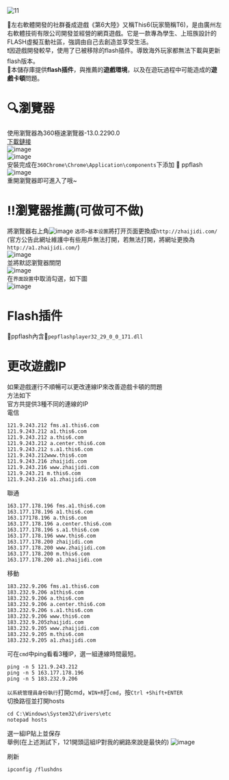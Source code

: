 ![11](https://github.com/Yueem/T6/assets/116643627/ebc95759-ae61-4ecc-a0b8-d0c918f6cee5)  

:bell:左右軟體開發的社群養成遊戲《第6大陸》又稱This6(玩家簡稱T6)，是由廣州左右軟體技術有限公司開發並經營的網頁遊戲。它是一款專為學生、上班族設計的FLASH虛擬互動社區，強調由自己去創造並享受生活。  
:exclamation:因遊戲開發較早，使用了已被移除的flash插件。導致海外玩家都無法下載與更新flash版本。  
:file_folder:本儲存庫提供**flash插件**，與推薦的**遊戲環境**，以及在遊玩過程中可能造成的**遊戲卡頓**問題。  
# :mag:瀏覽器  
使用瀏覽器為360極速瀏覽器-13.0.2290.0  
[下載鏈接](https://down.360safe.com/cse/360cse_13.0.2290.0.exe)  
![image](https://github.com/Yueem/-/assets/116643627/4b94be47-a7af-40d1-8d1f-742aee350a0c)  
![image](https://github.com/Yueem/-/assets/116643627/85a55fc2-7e5e-40f1-ae40-2bdb5c502e71)  
安裝完成在`360Chrome\Chrome\Application\components`下添加 :open_file_folder: ppflash  
![image](https://github.com/Yueem/T6/assets/116643627/addc1476-806a-47c8-a788-d4f19c14e76c)  
重開瀏覽器即可進入了哦~  


  
# :bangbang:瀏覽器推薦(可做可不做)  
將瀏覽器右上角![image](https://github.com/Yueem/T6/assets/116643627/2c6782d4-8854-42a0-bcbd-caa5627119ad)
`选项>基本设置`將打开页面更換成```http://zhaijidi.com/```  
(官方公告此網址維護中有些用戶無法打開，若無法打開，將網址更換為```http://a1.zhaijidi.com/```)  
![image](https://github.com/Yueem/T6/assets/116643627/51b8ab94-2400-4e6d-9671-0f8a64a1a665)  
並將默認瀏覽器關閉  
![image](https://github.com/Yueem/T6/assets/116643627/3b1ab840-7310-470a-a425-4a3814ea36e6)  
在`界面設置`中取消勾選，如下圖  
![image](https://github.com/Yueem/T6/assets/116643627/e6a6a1b5-42d2-4b68-a9d4-ae000b940219)  
# Flash插件  
:open_file_folder:ppflash內含:electric_plug:`pepflashplayer32_29_0_0_171.dll`  
# 更改遊戲IP  
如果遊戲運行不順暢可以更改連線IP來改善遊戲卡頓的問題  
方法如下  
官方共提供3種不同的連線的IP  
電信
```
121.9.243.212 fms.a1.this6.com
121.9.243.212 a1.this6.com
121.9.243.212 a.this6.com
121.9.243.212 a.center.this6.com
121.9.243.212 s.a1.this6.com
121.9.243.212www.this6.com
121.9.243.216 zhaijidi.com
121.9.243.216 www.zhaijidi.com
121.9.243.21 m.this6.com
121.9.243.216 a1.zhaijidi.com
```
聯通  
```
163.177.178.196 fms.a1.this6.com
163.177.178.196 a1.this6.com
163.177178.196 a.this6.com
163.177.178.196 a.center.this6.com
163.177.178.196 s.a1.this6.com
163.177.178.196 www.this6.com
163.177.178.200 zhaijidi.com
163.177.178.200 www.zhaijidi.com
163.177.178.200 m.this6.com
163.177.178.200 a1.zhaijidi.com
```
移動  
```
183.232.9.206 fms.a1.this6.com
183.232.9.206 a1this6.com
183.232.9.206 a.this6.com
183.232.9.206 a.center.this6.com
183.232.9.206 s.a1.this6.com
183.232.9.206 www.this6.com
183.232.9.205zhaijidi.com
183.232.9.205 www.zhaijidi.com
183.232.9.205 m.this6.com
183.232.9.205 a1.zhaijidi.com
```   
可在`cmd`中ping看看3種IP，選一組連線時間最短。
```
ping -n 5 121.9.243.212
ping -n 5 163.177.178.196  
ping -n 5 183.232.9.206  
```  
`以系統管理員身份執行`打開cmd，`WIN+R`打`cmd`，按`Ctrl +Shift+ENTER`  
切換路徑並打開hosts  
```
cd C:\Windows\System32\drivers\etc
notepad hosts  
```
選一組IP貼上並保存  
舉例(在上述測試下，121開頭這組IP對我的網路來說是最快的)
![image](https://github.com/Yueem/T6/assets/116643627/3563c7ce-61ee-4c93-86fc-8c790ee96460)  

刷新  
```
ipconfig /flushdns  
```  

